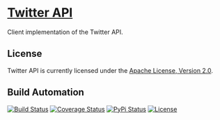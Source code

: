 # [Twitter API](http://twitter-api.hive.pt)

Client implementation of the Twitter API.

## License

Twitter API is currently licensed under the [Apache License, Version 2.0](http://www.apache.org/licenses/).

## Build Automation

[![Build Status](https://app.travis-ci.com/hivesolutions/twitter_api.svg?branch=master)](https://travis-ci.com/github/hivesolutions/twitter_api)
[![Coverage Status](https://coveralls.io/repos/hivesolutions/twitter_api/badge.svg?branch=master)](https://coveralls.io/r/hivesolutions/twitter_api?branch=master)
[![PyPi Status](https://img.shields.io/pypi/v/twitter_api.svg)](https://pypi.python.org/pypi/twitter_api)
[![License](https://img.shields.io/badge/license-Apache%202.0-blue.svg)](https://www.apache.org/licenses/)
